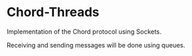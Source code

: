 Chord-Threads
=============

Implementation of the Chord protocol using Sockets.

Receiving and sending messages will be done using queues.
